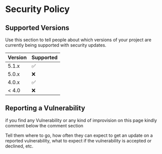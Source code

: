 # Security Policy

## Supported Versions

Use this section to tell people about which versions of your project are
currently being supported with security updates.

| Version | Supported          |
| ------- | ------------------ |
| 5.1.x   | :white_check_mark: |
| 5.0.x   | :x:                |
| 4.0.x   | :white_check_mark: |
| < 4.0   | :x:                |

## Reporting a Vulnerability

if you find any Vulnerability or any kind of improvision on this page kindly comment below the comment section

Tell them where to go, how often they can expect to get an update on a
reported vulnerability, what to expect if the vulnerability is accepted or
declined, etc.
